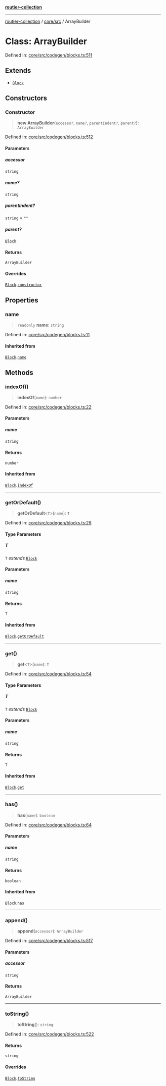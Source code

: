 [**routier-collection**](../../../README.md)

***

[routier-collection](../../../README.md) / [core/src](../README.md) / ArrayBuilder

# Class: ArrayBuilder

Defined in: [core/src/codegen/blocks.ts:511](https://github.com/Agrejus/routier/blob/ae307d61bf9883ec014a438be7cbd96d2060d092/core/src/codegen/blocks.ts#L511)

## Extends

- [`Block`](Block.md)

## Constructors

### Constructor

> **new ArrayBuilder**(`accessor`, `name?`, `parentIndent?`, `parent?`): `ArrayBuilder`

Defined in: [core/src/codegen/blocks.ts:512](https://github.com/Agrejus/routier/blob/ae307d61bf9883ec014a438be7cbd96d2060d092/core/src/codegen/blocks.ts#L512)

#### Parameters

##### accessor

`string`

##### name?

`string`

##### parentIndent?

`string` = `""`

##### parent?

[`Block`](Block.md)

#### Returns

`ArrayBuilder`

#### Overrides

[`Block`](Block.md).[`constructor`](Block.md#constructor)

## Properties

### name

> `readonly` **name**: `string`

Defined in: [core/src/codegen/blocks.ts:11](https://github.com/Agrejus/routier/blob/ae307d61bf9883ec014a438be7cbd96d2060d092/core/src/codegen/blocks.ts#L11)

#### Inherited from

[`Block`](Block.md).[`name`](Block.md#name)

## Methods

### indexOf()

> **indexOf**(`name`): `number`

Defined in: [core/src/codegen/blocks.ts:22](https://github.com/Agrejus/routier/blob/ae307d61bf9883ec014a438be7cbd96d2060d092/core/src/codegen/blocks.ts#L22)

#### Parameters

##### name

`string`

#### Returns

`number`

#### Inherited from

[`Block`](Block.md).[`indexOf`](Block.md#indexof)

***

### getOrDefault()

> **getOrDefault**\<`T`\>(`name`): `T`

Defined in: [core/src/codegen/blocks.ts:26](https://github.com/Agrejus/routier/blob/ae307d61bf9883ec014a438be7cbd96d2060d092/core/src/codegen/blocks.ts#L26)

#### Type Parameters

##### T

`T` *extends* [`Block`](Block.md)

#### Parameters

##### name

`string`

#### Returns

`T`

#### Inherited from

[`Block`](Block.md).[`getOrDefault`](Block.md#getordefault)

***

### get()

> **get**\<`T`\>(`name`): `T`

Defined in: [core/src/codegen/blocks.ts:54](https://github.com/Agrejus/routier/blob/ae307d61bf9883ec014a438be7cbd96d2060d092/core/src/codegen/blocks.ts#L54)

#### Type Parameters

##### T

`T` *extends* [`Block`](Block.md)

#### Parameters

##### name

`string`

#### Returns

`T`

#### Inherited from

[`Block`](Block.md).[`get`](Block.md#get)

***

### has()

> **has**(`name`): `boolean`

Defined in: [core/src/codegen/blocks.ts:64](https://github.com/Agrejus/routier/blob/ae307d61bf9883ec014a438be7cbd96d2060d092/core/src/codegen/blocks.ts#L64)

#### Parameters

##### name

`string`

#### Returns

`boolean`

#### Inherited from

[`Block`](Block.md).[`has`](Block.md#has)

***

### append()

> **append**(`accessor`): `ArrayBuilder`

Defined in: [core/src/codegen/blocks.ts:517](https://github.com/Agrejus/routier/blob/ae307d61bf9883ec014a438be7cbd96d2060d092/core/src/codegen/blocks.ts#L517)

#### Parameters

##### accessor

`string`

#### Returns

`ArrayBuilder`

***

### toString()

> **toString**(): `string`

Defined in: [core/src/codegen/blocks.ts:522](https://github.com/Agrejus/routier/blob/ae307d61bf9883ec014a438be7cbd96d2060d092/core/src/codegen/blocks.ts#L522)

#### Returns

`string`

#### Overrides

[`Block`](Block.md).[`toString`](Block.md#tostring)
